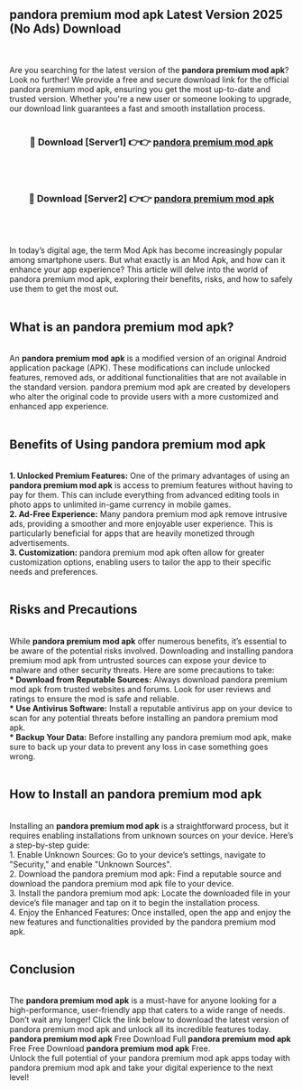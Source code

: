 ## pandora premium mod apk Latest Version 2025 (No Ads) Download
<br><br>
Are you searching for the latest version of the <strong>pandora premium mod apk</strong>? Look no further! We provide a free and secure download link for the official pandora premium mod apk, ensuring you get the most up-to-date and trusted version. Whether you're a new user or someone looking to upgrade, our download link guarantees a fast and smooth installation process.
<br>
<br>
<div align="center">
<h3>🔴 Download [Server1] 👉👉 <a href="https://modyolo.store/pandora_premium_mod_apk">pandora premium mod apk</a></h3><br>
<br>
<h3>🔴 Download [Server2] 👉👉 <a href="https://modyolo.store/pandora_premium_mod_apk">pandora premium mod apk</a></h3><br>
</div>
<br>
<br>
In today’s digital age, the term Mod Apk has become increasingly popular among smartphone users. But what exactly is an Mod Apk, and how can it enhance your app experience? This article will delve into the world of pandora premium mod apk, exploring their benefits, risks, and how to safely use them to get the most out.
<br>
<br>
<h2>What is an pandora premium mod apk?</h2>
<br>
An <strong>pandora premium mod apk</strong> is a modified version of an original Android application package (APK). These modifications can include unlocked features, removed ads, or additional functionalities that are not available in the standard version. pandora premium mod apk are created by developers who alter the original code to provide users with a more customized and enhanced app experience.
<br>
<br>
<h2>Benefits of Using pandora premium mod apk</h2>
<br>
<strong> 1. Unlocked Premium Features:</strong> One of the primary advantages of using an <strong>pandora premium mod apk</strong> is access to premium features without having to pay for them. This can include everything from advanced editing tools in photo apps to unlimited in-game currency in mobile games.
<br>
<strong> 2. Ad-Free Experience:</strong> Many pandora premium mod apk remove intrusive ads, providing a smoother and more enjoyable user experience. This is particularly beneficial for apps that are heavily monetized through advertisements.
<br>
<strong> 3. Customization:</strong> pandora premium mod apk often allow for greater customization options, enabling users to tailor the app to their specific needs and preferences.
<br>
<br>
<h2>Risks and Precautions</h2>
<br>
While <strong>pandora premium mod apk</strong> offer numerous benefits, it’s essential to be aware of the potential risks involved. Downloading and installing pandora premium mod apk from untrusted sources can expose your device to malware and other security threats. Here are some precautions to take:
<br>
<strong> * Download from Reputable Sources:</strong> Always download pandora premium mod apk from trusted websites and forums. Look for user reviews and ratings to ensure the mod is safe and reliable.
<br>
<strong> * Use Antivirus Software:</strong> Install a reputable antivirus app on your device to scan for any potential threats before installing an pandora premium mod apk.
<br>
<strong> * Backup Your Data:</strong> Before installing any pandora premium mod apk, make sure to back up your data to prevent any loss in case something goes wrong.
<br>
<br>
<h2>How to Install an pandora premium mod apk</h2>
<br>
Installing an <strong>pandora premium mod apk</strong> is a straightforward process, but it requires enabling installations from unknown sources on your device. Here’s a step-by-step guide:
<br>
 1. Enable Unknown Sources: Go to your device’s settings, navigate to "Security," and enable "Unknown Sources".
<br>
 2. Download the pandora premium mod apk: Find a reputable source and download the pandora premium mod apk file to your device.
<br>
 3. Install the pandora premium mod apk: Locate the downloaded file in your device’s file manager and tap on it to begin the installation process.
<br>
 4. Enjoy the Enhanced Features: Once installed, open the app and enjoy the new features and functionalities provided by the pandora premium mod apk.
<br>
<br>
<h2><strong>Conclusion</strong></h2>
<br>
The <strong>pandora premium mod apk</strong> is a must-have for anyone looking for a high-performance, user-friendly app that caters to a wide range of needs. Don’t wait any longer! Click the link below to download the latest version of pandora premium mod apk and unlock all its incredible features today.
<br>
<strong>pandora premium mod apk</strong> Free Download Full <strong>pandora premium mod apk</strong> Free Free Download <strong>pandora premium mod apk</strong> Free.
<br>
Unlock the full potential of your pandora premium mod apk apps today with pandora premium mod apk and take your digital experience to the next level!

